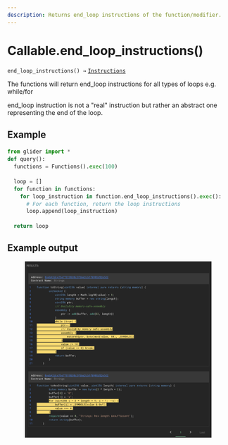 ```yaml
---
description: Returns end_loop instructions of the function/modifier.
---
```


# Callable.end\_loop\_instructions()

`end_loop_instructions() →` [`Instructions`](../instructions/)

The functions will return end\_loop instructions for all types of loops e.g. while/for

end\_loop instruction is not a "real" instruction but rather an abstract one representing the end of the loop.

## Example

```python
from glider import *
def query():
  functions = Functions().exec(100)

  loop = []
  for function in functions:
    for loop_instruction in function.end_loop_instructions().exec():
      # For each function, return the loop instructions
      loop.append(loop_instruction)

  return loop
```

## Example output

<figure><img src="../../.gitbook/assets/image (5).png" alt=""><figcaption></figcaption></figure>
